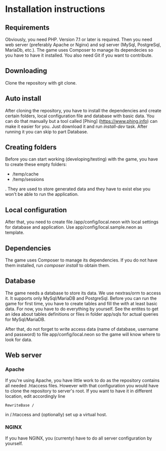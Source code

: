 Installation instructions
=========================

Requirements
------------
Obviously, you need PHP. Version 7.1 or later is required. Then you need web server (preferably Apache or Nginx) and sql server (MySql, PostgreSql, MariaDb, etc.).
The game uses Composer to manage its dependecies so you have to have it installed. You also need Git if you want to contribute.

Downloading
-----------
Clone the repository with git clone.

Auto install
------------

After cloning the repository, you have to install the dependencies and create certain folders, local configuration file and database with basic data. You can do that manually but a tool called [Phing] (https://www.phing.info) can make it easier for you. Just download it and run *install-dev* task. After running it you can skip to part Database.

Creating folders
----------------
Before you can start working (developing/testing) with the game, you have to create these empty folders:

- /temp/cache
- /temp/sessions

. They are used to store generated data and they have to exist else you won't be able to run the application.

Local configuration
-------------------
After that, you need to create file /app/config/local.neon with local settings for database and application. Use app/config/local.sample.neon as template.

Dependencies
------------
The game uses Composer to manage its dependencies. If you do not have them installed, run *composer install* to obtain them.

Database
--------
The game needs a database to store its data. We use nextras/orm to access it. It supports only MySql/MariaDB and PostgreSql. Before you can run the game for first time, you have to create tables and fill the with at least basic data. For now, you have to do everything by yourself. See the entites to get an idea about tables definitions or files in folder app/sqls for actual queries for MySql/MariaDB.

After that, do not forget to write access data (name of database, username and password) to file app/config/local.neon so the game will know where to look for data.

Web server
----------
### Apache
If you're using Apache, you have little work to do as the repository contains all needed .htaccess files. However with that configuration you would have to clone the repository to server's root. If you want to have it in different location, edit accordingly line

```
RewriteBase /
```

in /.htaccess and (optionally) set up a virtual host.
### NGINX
If you have NGINX, you (currenty) have to do all server configuration by yourself.
